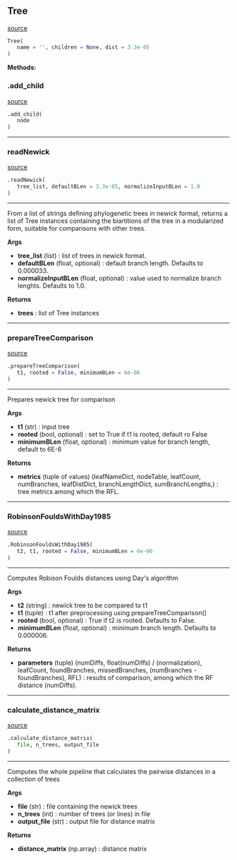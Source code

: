 #


## Tree
[source](https://github.com/AndreaRubbi/Pear-EBI/blob/master/pear_ebi/calculate_distances/maple_RF.py/#L26)
```python
Tree(
   name = '', children = None, dist = 3.3e-05
)
```




**Methods:**


### .add_child
[source](https://github.com/AndreaRubbi/Pear-EBI/blob/master/pear_ebi/calculate_distances/maple_RF.py/#L49)
```python
.add_child(
   node
)
```


----


### readNewick
[source](https://github.com/AndreaRubbi/Pear-EBI/blob/master/pear_ebi/calculate_distances/maple_RF.py/#L55)
```python
.readNewick(
   tree_list, defaultBLen = 3.3e-05, normalizeInputBLen = 1.0
)
```

---
From a list of strings defining phylogenetic trees
in newick format, returns a list of Tree instances
containing the biartitions of the tree in a
modularized form, suitable for comparisons with other trees.


**Args**

* **tree_list** (list) : list of trees in newick format.
* **defaultBLen** (float, optional) : default branch length. Defaults to 0.000033.
* **normalizeInputBLen** (float, optional) : value used to normalize branch lenghts. Defaults to 1.0.


**Returns**

* **trees**  : list of Tree instances


----


### prepareTreeComparison
[source](https://github.com/AndreaRubbi/Pear-EBI/blob/master/pear_ebi/calculate_distances/maple_RF.py/#L156)
```python
.prepareTreeComparison(
   t1, rooted = False, minimumBLen = 6e-06
)
```

---
Prepares newick tree for comparison


**Args**

* **t1** (str) : input tree
* **rooted** (bool, optional) : set to True if t1 is rooted, default ro False
* **minimumBLen** (float, optional) : minimum value for branch length, default to 6E-6


**Returns**

* **metrics** (tuple of values) (leafNameDict, nodeTable, leafCount, numBranches, leafDistDict, branchLengthDict, sumBranchLengths,) : tree metrics among which the RFL.


----


### RobinsonFouldsWithDay1985
[source](https://github.com/AndreaRubbi/Pear-EBI/blob/master/pear_ebi/calculate_distances/maple_RF.py/#L332)
```python
.RobinsonFouldsWithDay1985(
   t2, t1, rooted = False, minimumBLen = 6e-06
)
```

---
Computes Robison Foulds distances using Day's algorithm


**Args**

* **t2** (string) : newick tree to be compared to t1
* **t1** (tuple) : t1 after preprocessing using prepareTreeComparison()
* **rooted** (bool, optional) : True if t2 is rooted. Defaults to False.
* **minimumBLen** (float, optional) : minimum branch length. Defaults to 0.000006.


**Returns**

* **parameters** (tuple) (numDiffs, float(numDiffs) / (normalization), leafCount, foundBranches, missedBranches, (numBranches - foundBranches), RFL) : results of comparison, among which the RF distance (numDiffs).


----


### calculate_distance_matrix
[source](https://github.com/AndreaRubbi/Pear-EBI/blob/master/pear_ebi/calculate_distances/maple_RF.py/#L494)
```python
.calculate_distance_matrix(
   file, n_trees, output_file
)
```

---
Computes the whole pipeline that calculates the pairwise distances in a collection of trees


**Args**

* **file** (str) : file containing the newick trees
* **n_trees** (int) : number of trees (or lines) in file
* **output_file** (str) : output file for distance matrix


**Returns**

* **distance_matrix** (np.array) : distance matrix
